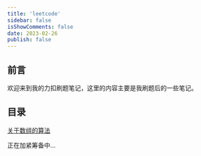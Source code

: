 ```yaml
---
title: 'leetcode'
sidebar: false
isShowComments: false
date: 2023-02-26
publish: false
---
```


## 前言

欢迎来到我的力扣刷题笔记，这里的内容主要是我刷题后的一些笔记。

## 目录
[关于数组的算法](./01数组)

正在加紧筹备中...

